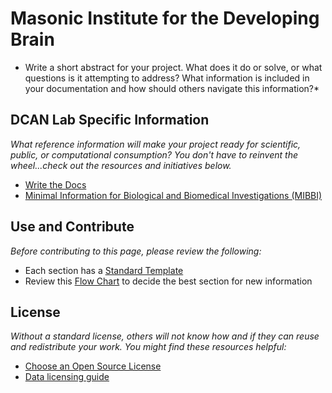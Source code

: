 # Masonic Institute for the Developing Brain

*  Write a short abstract for your project.  What does it do or solve, or what questions is it attempting to address?  What information is included in your documentation and how should others navigate this information?*

## DCAN Lab Specific Information

*What reference information will make your project ready for scientific, public, or computational consumption? You don't have to reinvent the wheel...check out the resources and initiatives below.*

- [Write the Docs](http://www.writethedocs.org/)
- [Minimal Information for Biological and Biomedical Investigations (MIBBI)](https://fairsharing.org/collection/MIBBI)

## Use and Contribute

*Before contributing to this page, please review the following:*

- Each section has a [Standard Template](insertlink)
- Review this [Flow Chart](insertlink) to decide the best section for new information


## License

*Without a standard license, others will not know how and if they can reuse and redistribute your work. You might find these resources helpful:*

- [Choose an Open Source License](https://choosealicense.com/)
- [Data licensing guide](https://guides.nyu.edu/data_management/data-licensing)
